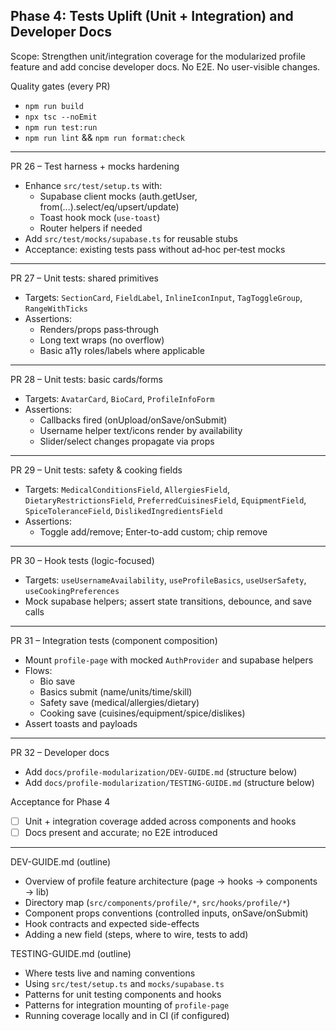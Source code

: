 ## Phase 4: Tests Uplift (Unit + Integration) and Developer Docs

Scope: Strengthen unit/integration coverage for the modularized profile feature and add concise developer docs. No E2E. No user-visible changes.

Quality gates (every PR)

- `npm run build`
- `npx tsc --noEmit`
- `npm run test:run`
- `npm run lint` && `npm run format:check`

---

PR 26 – Test harness + mocks hardening

- Enhance `src/test/setup.ts` with:
  - Supabase client mocks (auth.getUser, from(...).select/eq/upsert/update)
  - Toast hook mock (`use-toast`)
  - Router helpers if needed
- Add `src/test/mocks/supabase.ts` for reusable stubs
- Acceptance: existing tests pass without ad‑hoc per‑test mocks

---

PR 27 – Unit tests: shared primitives

- Targets: `SectionCard`, `FieldLabel`, `InlineIconInput`, `TagToggleGroup`, `RangeWithTicks`
- Assertions:
  - Renders/props pass‑through
  - Long text wraps (no overflow)
  - Basic a11y roles/labels where applicable

---

PR 28 – Unit tests: basic cards/forms

- Targets: `AvatarCard`, `BioCard`, `ProfileInfoForm`
- Assertions:
  - Callbacks fired (onUpload/onSave/onSubmit)
  - Username helper text/icons render by availability
  - Slider/select changes propagate via props

---

PR 29 – Unit tests: safety & cooking fields

- Targets: `MedicalConditionsField`, `AllergiesField`, `DietaryRestrictionsField`, `PreferredCuisinesField`, `EquipmentField`, `SpiceToleranceField`, `DislikedIngredientsField`
- Assertions:
  - Toggle add/remove; Enter-to-add custom; chip remove

---

PR 30 – Hook tests (logic-focused)

- Targets: `useUsernameAvailability`, `useProfileBasics`, `useUserSafety`, `useCookingPreferences`
- Mock supabase helpers; assert state transitions, debounce, and save calls

---

PR 31 – Integration tests (component composition)

- Mount `profile-page` with mocked `AuthProvider` and supabase helpers
- Flows:
  - Bio save
  - Basics submit (name/units/time/skill)
  - Safety save (medical/allergies/dietary)
  - Cooking save (cuisines/equipment/spice/dislikes)
- Assert toasts and payloads

---

PR 32 – Developer docs

- Add `docs/profile-modularization/DEV-GUIDE.md` (structure below)
- Add `docs/profile-modularization/TESTING-GUIDE.md` (structure below)

Acceptance for Phase 4

- [ ] Unit + integration coverage added across components and hooks
- [ ] Docs present and accurate; no E2E introduced

---

DEV-GUIDE.md (outline)

- Overview of profile feature architecture (page → hooks → components → lib)
- Directory map (`src/components/profile/*`, `src/hooks/profile/*`)
- Component props conventions (controlled inputs, onSave/onSubmit)
- Hook contracts and expected side-effects
- Adding a new field (steps, where to wire, tests to add)

TESTING-GUIDE.md (outline)

- Where tests live and naming conventions
- Using `src/test/setup.ts` and `mocks/supabase.ts`
- Patterns for unit testing components and hooks
- Patterns for integration mounting of `profile-page`
- Running coverage locally and in CI (if configured)
